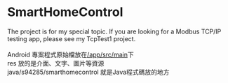 # SmartHomeControl
The project is for my special topic. If you are looking for a Modbus TCP/IP testing app, please see my TcpTest1 project.<br><br>
Android 專案程式原始檔放在<a href="https://github.com/s94285/SmartHomeControl/tree/master/app/src/main">/app/src/main</a>下<br>
res 放的是介面、文字、圖片等資源<br>
java/s94285/smarthomecontrol 就是Java程式碼放的地方
